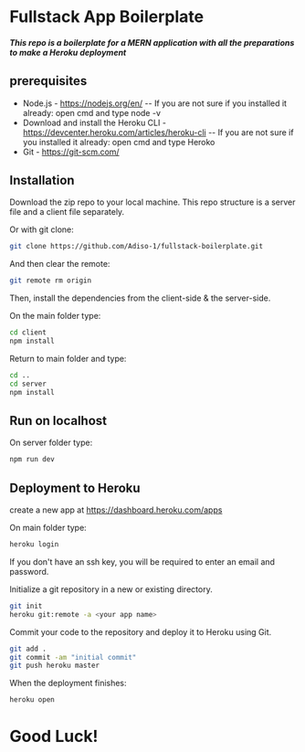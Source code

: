 # Fullstack App Boilerplate

##### This repo is a boilerplate for a MERN application with all the preparations to make a Heroku deployment

## prerequisites

- Node.js - https://nodejs.org/en/
  -- If you are not sure if you installed it already: open cmd and type node -v
- Download and install the Heroku CLI - https://devcenter.heroku.com/articles/heroku-cli
  -- If you are not sure if you installed it already: open cmd and type Heroko
- Git - https://git-scm.com/

## Installation

Download the zip repo to your local machine.
This repo structure is a server file and a client file separately.

Or with git clone:

```sh
git clone https://github.com/Adiso-1/fullstack-boilerplate.git
```
And then clear the remote:

```sh
git remote rm origin
```

Then, install the dependencies from the client-side & the server-side.

On the main folder type:

```sh
cd client
npm install
```

Return to main folder and type:

```sh
cd ..
cd server
npm install
```

## Run on localhost

On server folder type:

```sh
npm run dev
```

## Deployment to Heroku

create a new app at https://dashboard.heroku.com/apps

On main folder type:

```sh
heroku login
```

If you don't have an ssh key, you will be required to enter an email and password.

Initialize a git repository in a new or existing directory.

```sh
git init
heroku git:remote -a <your app name>
```

Commit your code to the repository and deploy it to Heroku using Git.

```sh
git add .
git commit -am "initial commit"
git push heroku master
```

When the deployment finishes:

```sh
heroku open
```

# Good Luck!
